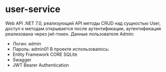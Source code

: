 # user-service
Web API .NET 7.0, реализующий API методы CRUD над сущностью User, доступ к методам открывается после аутентификации, аутентификация реализована через jwt-токен.
Данные пользователя Admin:
* Логин: admin
* Пароль: admin01
В проекте использовалось:
* Entity Framework CORE SQLite
* Swagger
* JWT Bearer Authentication
